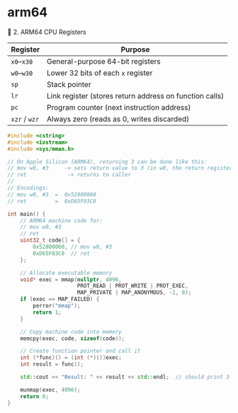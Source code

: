 # arm64

🧩 2. ARM64 CPU Registers

| Register      | Purpose                                                 |
| ------------- | ------------------------------------------------------- |
| `x0`–`x30`    | General-purpose 64-bit registers                        |
| `w0`–`w30`    | Lower 32 bits of each `x` register                      |
| `sp`          | Stack pointer                                           |
| `lr`          | Link register (stores return address on function calls) |
| `pc`          | Program counter (next instruction address)              |
| `xzr` / `wzr` | Always zero (reads as 0, writes discarded)              |


```cpp
#include <cstring>
#include <iostream>
#include <sys/mman.h>

// On Apple Silicon (ARM64), returning 3 can be done like this:
// mov w0, #3     -> sets return value to 3 (in w0, the return register)
// ret             -> returns to caller
//
// Encodings:
// mov w0, #3  =  0x52800060
// ret         =  0xD65F03C0

int main() {
    // ARM64 machine code for:
    // mov w0, #3
    // ret
    uint32_t code[] = {
        0x52800060, // mov w0, #3
        0xD65F03C0  // ret
    };

    // Allocate executable memory
    void* exec = mmap(nullptr, 4096,
                      PROT_READ | PROT_WRITE | PROT_EXEC,
                      MAP_PRIVATE | MAP_ANONYMOUS, -1, 0);
    if (exec == MAP_FAILED) {
        perror("mmap");
        return 1;
    }

    // Copy machine code into memory
    memcpy(exec, code, sizeof(code));

    // Create function pointer and call it
    int (*func)() = (int (*)())exec;
    int result = func();

    std::cout << "Result: " << result << std::endl;  // should print 3

    munmap(exec, 4096);
    return 0;
}

```
